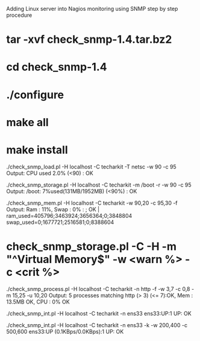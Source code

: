 Adding Linux server into Nagios monitoring using SNMP step by step procedure

# tar -xvf check_snmp-1.4.tar.bz2
# cd check_snmp-1.4
# ./configure
# make all
# make install


./check_snmp_load.pl -H localhost -C techarkit -T netsc -w 90 -c 95
Output: CPU used 2.0% (<90) : OK

./check_snmp_storage.pl -H localhost -C techarkit -m /boot -r -w 90 -c 95
Output: /boot: 7%used(131MB/1952MB) (<90%) : OK

./check_snmp_mem.pl -H localhost -C techarkit -w 90,20 -c 95,30 -f
Output: Ram : 11%, Swap : 0% : ; OK | ram_used=405796;3463924;3656364;0;3848804 swap_used=0;1677721;2516581;0;8388604

# check_snmp_storage.pl -C <community> -H <hostIP> -m "^Virtual Memory$"  -w <warn %> -c <crit %>

./check_snmp_process.pl -H localhost -C techarkit -n http -f -w 3,7 -c 0,8 -m 15,25 -u 10,20
Output: 5 processes matching http (> 3) (<= 7):OK, Mem : 13.5MB OK, CPU : 0% OK

./check_snmp_int.pl -H localhost -C techarkit -n ens33
ens33:UP:1 UP: OK

./check_snmp_int.pl -H localhost -C techarkit -n ens33 -k -w 200,400 -c 500,600
ens33:UP (0.1KBps/0.0KBps):1 UP: OK

